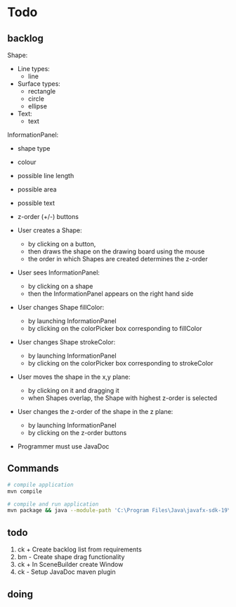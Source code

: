 # Todo

## backlog

Shape:

- Line types:
  - line
- Surface types:
  - rectangle
  - circle
  - ellipse
- Text:
  - text

InformationPanel:

- shape type
- colour
- possible line length
- possible area
- possible text
- z-order (+/-) buttons

- User creates a Shape:

  - by clicking on a button,
  - then draws the shape on the drawing board using the mouse
  - the order in which Shapes are created determines the z-order

- User sees InformationPanel:

  - by clicking on a shape
  - then the InformationPanel appears on the right hand side

- User changes Shape fillColor:

  - by launching InformationPanel
  - by clicking on the colorPicker box corresponding to fillColor

- User changes Shape strokeColor:

  - by launching InformationPanel
  - by clicking on the colorPicker box corresponding to strokeColor

- User moves the shape in the x,y plane:

  - by clicking on it and dragging it
  - when Shapes overlap, the Shape with highest z-order is selected

- User changes the z-order of the shape in the z plane:

  - by launching InformationPanel
  - by clicking on the z-order buttons

- Programmer must use JavaDoc

## Commands

```bash
# compile application
mvn compile

# compile and run application
mvn package && java --module-path 'C:\Program Files\Java\javafx-sdk-19\lib' --add-modules javafx.controls,javafx.fxml  -jar target/PaintApp-1.0-SNAPSHOT.jar
```


## todo

1.  ck + Create backlog list from requirements
2.  bm - Create shape drag functionality
3.  ck + In SceneBuilder create Window
4.  ck - Setup JavaDoc maven plugin

## doing
